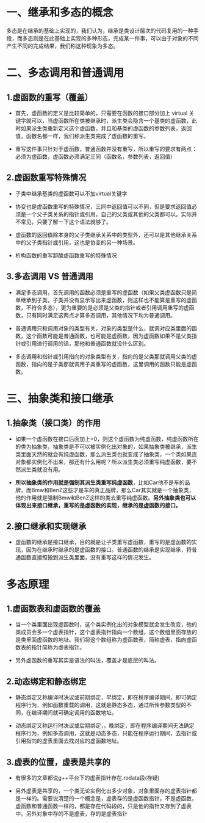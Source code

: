 # 一、继承和多态的概念
多态是在继承的基础上实现的，我们认为，继承是类设计层次的代码复用的一种手段，而多态则是在此基础上实现的多种形态，完成某一件事，可以由于对象的不同产生不同的完成结果，我们称这种现象为多态。

# 二、多态调用和普通调用
## 1.虚函数的重写（覆盖）
- 首先，虚函数的定义是比较简单的，只需要在函数的接口部分加上 virtual 关键字就可以，当虚函数所在类被继承时，派生类会隐含一个基类的虚函数，此时如果派生类重新定义这个虚函数，并且和基类的虚函数的参数列表，返回值，函数名都一样，我们称派生类完成了虚函数的重写。

- 重写这件事只针对于虚函数，普通函数并没有重写，所以重写的要求有两点：必须为虚函数，虚函数必须满足三同（函数名，参数列表，返回值）

## 2.虚函数重写特殊情况
- 子类中继承基类的虚函数可以不加virtual关键字

- 协变也是虚函数重写的特殊情况，三同中返回值可以不同，但是要求返回值必须是一个父子类关系的指针或引用，自己的父类或其他的父类都可以。实际并不常见，只要了解一下这个语法就够了。

-  虚函数的返回值除本身的父子类继承关系中的类型外，还可以是其他继承关系中的父子类指针或引用，这也是协变的另一种场景。

- 析构函数的重写卸酸虚函数重写的特殊情况

## 3.多态调用 VS 普通调用
- 满足多态调用，首先调用的函数必须是重写的虚函数（如果父类虚函数只是简单继承到子类，子类并没有显示写出来虚函数，则这样也不能算是重写的虚函数，不符合多态），更为重要的是必须是父类的指针或者引用调用重写的虚函数，只有同时满足这两点才算多态调用，其他情况下均为普通调用。

- 普通调用只和调用对象的类型有关，对象的类型是什么，就调对应类里面的函数，这个函数可能是普通函数，也可能是虚函数，因为虚函数如果不是父类指针或引用进行调用的话，那他和普通函数就没什么区别。

- 多态调用和指针或引用指向的对象类型有关，指向的是父类那就调用父类的虚函数，指向的是子类那就调用子类重写的虚函数，这里调用的函数只能是虚函数。

# 三、抽象类和接口继承
## 1.抽象类（接口类）的作用
-  如果一个虚函数在接口后面加上=0，则这个虚函数为纯虚函数，纯虚函数所在的类为抽象类，抽象类是不可以被实例化出对象的，如果抽象类被继承，派生类里面天然的就会有纯虚函数，那么派生类也就变成了抽象类，一个类如果连对象都实例化不出来，那还有什么用呢？所以派生类必须重写纯虚函数，要不然派生类就没有用。

- **所以抽象类的作用就是强制其派生类重写纯虚函数**，比如Car他不是车的品牌，而Bmw和BenZ这些才是车的真正品牌，那么Car其实就是一个抽象类，他的作用就是强制Bmw和BenZ这样的类去重写纯虚函数。**另外抽象类也可以体现出来接口继承，重写的是虚函数的实现，继承的是虚函数的接口。**

## 2.接口继承和实现继承
- 虚函数的继承是接口继承，目的就是让子类重写虚函数，重写的是虚函数的实现，因为在继承时继承的是虚函数的接口。普通函数的继承是实现继承，将普通函数直接照搬到派生类里面，没有重写这样的情况发生。

# 多态原理
## 1.虚函数表和虚函数的覆盖
- 当一个类里面出现虚函数时，这个类实例化出的对象模型就会发生改变，他的类成员会多一个虚表指针，这个虚表指针指向一个数组，这个数组里面存放的是类里面虚函数的地址。我们将这个数组称为虚函数表，简称虚表，指向虚函数表的指针简称为虚表指针。

- 另外虚函数的重写其实是语法的叫法，覆盖才是底层的叫法。

## 2.动态绑定和静态绑定
- 静态绑定又称编译时决议或前期绑定，早绑定，即在程序编译期间，即可确定程序行为，例如函数重载的调用，这就是静态多态，通过所传参数类型的不同，在编译期间就可确定调用的函数地址。

- 动态绑定又称运行时决议或后期绑定，，晚绑定，即在程序编译期间无法确定程序行为，例如多态调用，这就是动态多态，只能在程序运行期间，去指针或引用指向的虚表里面去找对应的虚函数地址。

## 3.虚表的位置，虚表是共享的 
- 有很多的文章都说g++平台下的虚表指针存在.rodata段(存疑)

- 另外虚表是共享的，一个类无论实例化出多少对象，对象里面存的虚表指针都是一样的。需要说清楚的一个概念是，虚表存的是虚函数指针，不是虚函数，虚函数和普通函数一样的，都是存在代码段的，只是他的指针又存到了虚表中。另外对象中存的不是虚表，存的是虚表指针
